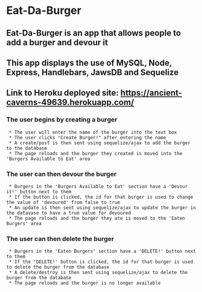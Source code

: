 # Eat-Da-Burger

## **Eat-Da-Burger is an app that allows people to add a burger and devour it**
## **This app displays the use of MySQL, Node, Express, Handlebars, JawsDB and Sequelize**

## **Link to Heroku deployed site: https://ancient-caverns-49639.herokuapp.com/**
### **The user begins by creating a burger**
     * The user will enter the name of the burger into the text box
     * The user clicks "Create Burger!" after entering the name
     * A create/post is then sent using sequelize/ajax to add the burger to the database
     * The page reloads and the burger they created is moved into the 'Burgers Available to Eat' area
### **The user can then devour the burger**
     * Burgers in the 'Burgers Available to Eat' section have a 'Devour it!' button next to them
     * If the button is clicked, the id for that burger is used to change the value of 'devoured' from false to true
     * An update is then sent using sequelize/ajax to update the burger in the datavase to have a true value for devoured
     * The page reloads and the burger they ate is moved to the 'Eaten Burgers' area
### **The user can then delete the burger**
     * Burgers in the 'Eaten Burgers' section have a 'DELETE!' button next to them
     * If the 'DELETE!' button is clicked, the id for that burger is used to delete the burger from the database
     * A delete/destroy is then sent using sequelize/ajax to delete the burger from the database
     * The page reloads and the burger is no longer available
